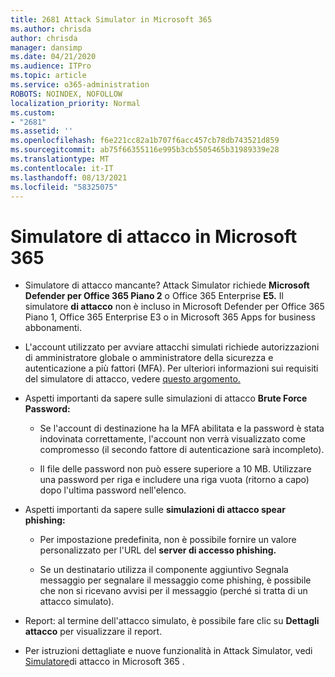 ```yaml
---
title: 2681 Attack Simulator in Microsoft 365
ms.author: chrisda
author: chrisda
manager: dansimp
ms.date: 04/21/2020
ms.audience: ITPro
ms.topic: article
ms.service: o365-administration
ROBOTS: NOINDEX, NOFOLLOW
localization_priority: Normal
ms.custom:
- "2681"
ms.assetid: ''
ms.openlocfilehash: f6e221cc82a1b707f6acc457cb78db743521d859
ms.sourcegitcommit: ab75f66355116e995b3cb5505465b31989339e28
ms.translationtype: MT
ms.contentlocale: it-IT
ms.lasthandoff: 08/13/2021
ms.locfileid: "58325075"
---
```

# <a name="attack-simulator-in-microsoft-365"></a>Simulatore di attacco in Microsoft 365

- Simulatore di attacco mancante? Attack Simulator richiede **Microsoft Defender per Office 365 Piano 2** o Office 365 Enterprise **E5.** Il simulatore **di attacco** non è incluso in Microsoft Defender per Office 365 Piano 1, Office 365 Enterprise E3 o in Microsoft 365 Apps for business abbonamenti.

- L'account utilizzato per avviare attacchi simulati richiede autorizzazioni di amministratore globale o amministratore della sicurezza e autenticazione a più fattori (MFA). Per ulteriori informazioni sui requisiti del simulatore di attacco, vedere [questo argomento.](https://docs.microsoft.com/microsoft-365/security/office-365-security/attack-simulator)

- Aspetti importanti da sapere sulle simulazioni di attacco **Brute Force Password:**

  - Se l'account di destinazione ha la MFA abilitata e la password è stata indovinata correttamente, l'account non verrà visualizzato come compromesso (il secondo fattore di autenticazione sarà incompleto).

  - Il file delle password non può essere superiore a 10 MB. Utilizzare una password per riga e includere una riga vuota (ritorno a capo) dopo l'ultima password nell'elenco.

- Aspetti importanti da sapere sulle **simulazioni di attacco spear phishing:**

  - Per impostazione predefinita, non è possibile fornire un valore personalizzato per l'URL del **server di accesso phishing.**

  - Se un destinatario utilizza il componente aggiuntivo Segnala messaggio per segnalare il messaggio come phishing, è possibile che non si ricevano avvisi per il messaggio (perché si tratta di un attacco simulato). [](https://docs.microsoft.com/microsoft-365/security/office-365-security/enable-the-report-message-add-in)

- Report: al termine dell'attacco simulato, è possibile fare clic su **Dettagli attacco** per visualizzare il report.

- Per istruzioni dettagliate e nuove funzionalità in Attack Simulator, vedi [Simulatore](https://docs.microsoft.com/microsoft-365/security/office-365-security/attack-simulator)di attacco in Microsoft 365 .
